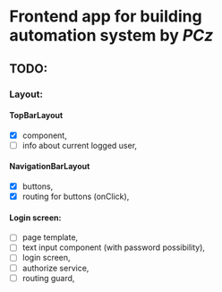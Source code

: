 # Frontend app for building automation system by <i> PCz  </i>


## TODO:

### Layout:

#### TopBarLayout
- [x] component,
- [ ] info about current logged user,

#### NavigationBarLayout
- [x] buttons,
- [x] routing for buttons (onClick),

#### Login screen:
- [ ] page template,
- [ ] text input component (with password possibility),
- [ ] login screen,
- [ ] authorize service,
- [ ] routing guard,